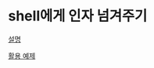 

# shell에게 인자 넘겨주기  





[설명](https://slobell.com/blogs/31)  

[활용 예제](https://gompangs.tistory.com/entry/Linux-%EC%9E%90%EB%B0%94-%EC%9B%B9-%EC%96%B4%ED%94%8C%EB%A6%AC%EC%BC%80%EC%9D%B4%EC%85%98-%EC%84%9C%EB%B2%84-%EC%8B%A4%ED%96%89-%EC%89%98Shell-%EC%8A%A4%ED%81%AC%EB%A6%BD%ED%8A%B8)  





